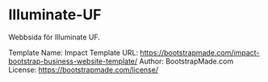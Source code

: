 # Illuminate-UF
Webbsida för Illuminate UF.

Template Name: Impact
Template URL: https://bootstrapmade.com/impact-bootstrap-business-website-template/
Author: BootstrapMade.com
License: https://bootstrapmade.com/license/